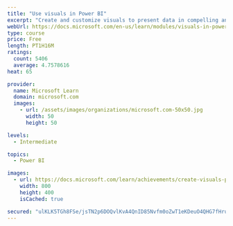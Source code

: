 ```yaml
---
title: "Use visuals in Power BI"
excerpt: "Create and customize visuals to present data in compelling and insightful ways."
webUrl: https://docs.microsoft.com/en-us/learn/modules/visuals-in-power-bi/
type: course
price: Free
length: PT1H16M
ratings:
  count: 5406
  average: 4.7578616
heat: 65

provider:
  name: Microsoft Learn
  domain: microsoft.com
  images:
    - url: /assets/images/organizations/microsoft.com-50x50.jpg
      width: 50
      height: 50

levels:
  - Intermediate

topics:
  - Power BI

images:
  - url: https://docs.microsoft.com/learn/achievements/create-visuals-power-bi-desktop-social.png
    width: 800
    height: 400
    isCached: true

secured: "ulKLK5TGh8FSe/jsTN2p6DOQvlKvA4QnID85Nvfm0oZwT1eKDeuO4QHG7fHruJ+csy7FdbT0MvTOa4b/PHMw3UbbgWrnJv5UqDxr8lN4FWGXdX+7HjwMy0d3FWdQu+UyuL2P20ibMzv5uM08MMUCRJr2odvfEGiYbLLGLm/wxkII3TkUApcoI1i4Z1bg2dEBHu8wqrjh4NqHmY3Wlehf73Us93F2dK1NAReJzg+TETwkpIVgIJc2B12tOHmMjh8e7kNiDx4t0tsvGqJeLidour/XD83lCHQF2itLMenmCGpRShzDyGw16WlrlE4lgvNUS7nvw+kGL7KK67jAYTn4NFqN0CE+zMSYtj3uPQb9T1mDeKOSro61XH0r8B/lVwIjEqnR22AKSpFWtzu6On9pLwt3Z8xZZsKTfdSNGpCXnxA=;wWFh029vNVdS67t7HS6o2w=="
---
```


